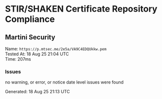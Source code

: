 # STIR/SHAKEN Certificate Repository Compliance

## Martini Security

Name: `https://p.mtsec.me/2e5a/VA9C4EDQUkkw.pem`\
Tested At: 18 Aug 25 21:04 UTC\
Time: 207ms

### Issues

no warning, or error, or notice date level issues were found

Generated: 18 Aug 25 21:13 UTC